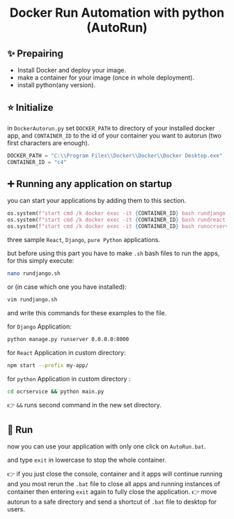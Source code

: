 <h1 align="center">Docker Run Automation with python (AutoRun)</h1>

## ✨ Prepairing

- Install Docker and deploy your image.
- make a container for your image (once in whole deployment).
- install python(any version).

## ⭐️ Initialize

in `DockerAutorun.py` set `DOCKER_PATH` to directory of your installed docker app, and `CONTAINER_ID` to the id of your container you want to autorun (two first characters are enough).
```python
DOCKER_PATH = "C:\\Program Files\\Docker\\Docker\\Docker Desktop.exe"
CONTAINER_ID = "c4"
```

## ➕ Running any application on startup

you can start your applications by adding them to this section.

```python
os.system(f"start cmd /k docker exec -it {CONTAINER_ID} bash rundjango.sh")
os.system(f"start cmd /k docker exec -it {CONTAINER_ID} bash rundreact.sh")
os.system(f"start cmd /k docker exec -it {CONTAINER_ID} bash runocrservice.sh")
```
three sample `React`, `Django`, `pure Python` applications.

but before using this part you have to make `.sh` bash files to run the apps, for this simply execute:
```bash
nano rundjango.sh
```
or (in case which one you have installed):
```bash
vim rundjango.sh
```
and write this commands for these examples to the file.

for `Django` Application:
```bash
python manage.py runserver 0.0.0.0:8000
```

for `React` Application in custom directory:
```bash
npm start --prefix my-app/
```

for `python` Application in custom directory :
```bash
cd ocrservice && python main.py
```

👉 `&&` runs second command in the new set directory.

## 🚀 Run

now you can use your application with only one click on `AutoRun.bat`.

and type `exit` in lowercase to stop the whole container.

👉 if you just close the console, container and it apps will continue running and you most rerun the `.bat` file to close all apps and running instances of container then entering `exit` again to fully close the application.
👉 move autorun to a safe directory and send a shortcut of `.bat` file to desktop for users.
